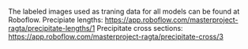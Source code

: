 The labeled images used as traning data for all models can be found at Roboflow.
Precipiate lengths: https://app.roboflow.com/masterproject-ragta/precipitate-lengths/1
Precipitate cross sections: https://app.roboflow.com/masterproject-ragta/precipitate-cross/3
